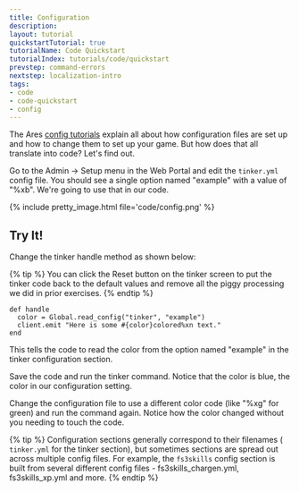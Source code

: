 ```yaml
---
title: Configuration
description: 
layout: tutorial
quickstartTutorial: true
tutorialName: Code Quickstart
tutorialIndex: tutorials/code/quickstart
prevstep: command-errors
nextstep: localization-intro
tags:
- code
- code-quickstart
- config
---
```


The Ares [config tutorials](/tutorials/config) explain all about how configuration files are set up and how to change them to set up your game.  But how does that all translate into code?  Let's find out.

Go to the Admin -> Setup menu in the Web Portal and edit the `tinker.yml` config file.  You should see a single option named "example" with a value of "%xb".  We're going to use that in our code.  

{% include pretty_image.html file='code/config.png' %}

## Try It!

Change the tinker handle method as shown below:

{% tip %} 
You can click the Reset button on the tinker screen to put the tinker code back to the default values and remove all the piggy processing we did in prior exercises.
{% endtip %}

    def handle
      color = Global.read_config("tinker", "example")
      client.emit "Here is some #{color}colored%xn text."
    end

This tells the code to read the color from the option named "example" in the tinker configuration section.

Save the code and run the tinker command.  Notice that the color is blue, the color in our configuration setting.

Change the configuration file to use a different color code (like "%xg" for green) and run the command again.  Notice how the color changed without you needing to touch the code.

{% tip %} 
Configuration sections generally correspond to their filenames ( `tinker.yml`  for the tinker section), but sometimes sections are spread out across multiple config files. For example, the `fs3skills` config section is built from several different config files - fs3skills_chargen.yml, fs3skills_xp.yml and more.
{% endtip %}
